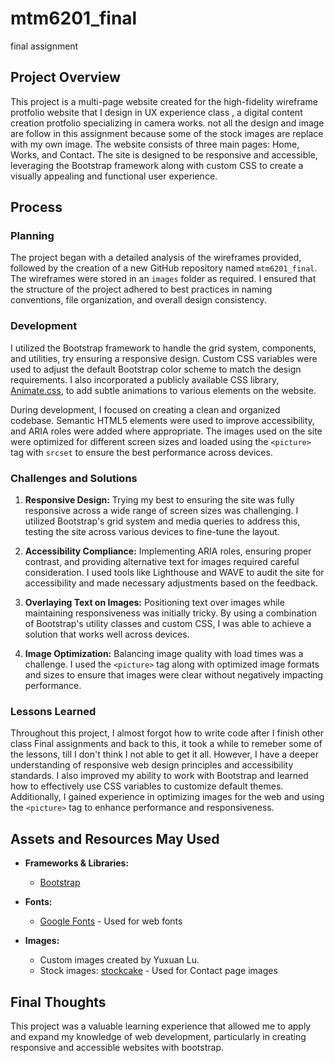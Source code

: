 # mtm6201_final
final assignment
## Project Overview
This project is a multi-page website created for the high-fidelity wireframe protfolio website that I design in UX experience class , a digital content creation protfolio specializing in camera works. not all the design and image are follow in this assignment because some of the stock images are replace with my own image. The website consists of three main pages: Home, Works, and Contact. The site is designed to be responsive and accessible, leveraging the Bootstrap framework along with custom CSS to create a visually appealing and functional user experience.

## Process
### Planning
The project began with a detailed analysis of the wireframes provided, followed by the creation of a new GitHub repository named `mtm6201_final`. The wireframes were stored in an `images` folder as required. I ensured that the structure of the project adhered to best practices in naming conventions, file organization, and overall design consistency.

### Development
I utilized the Bootstrap framework to handle the grid system, components, and utilities, try ensuring a responsive design. Custom CSS variables were used to adjust the default Bootstrap color scheme to match the design requirements. I also incorporated a publicly available CSS library, [Animate.css](https://animate.style/), to add subtle animations to various elements on the website.

During development, I focused on creating a clean and organized codebase. Semantic HTML5 elements were used to improve accessibility, and ARIA roles were added where appropriate. The images used on the site were optimized for different screen sizes and loaded using the `<picture>` tag with `srcset` to ensure the best performance across devices.

### Challenges and Solutions
1. **Responsive Design:** Trying my best to ensuring the site was fully responsive across a wide range of screen sizes was challenging. I utilized Bootstrap's grid system and media queries to address this, testing the site across various devices to fine-tune the layout.

2. **Accessibility Compliance:** Implementing ARIA roles, ensuring proper contrast, and providing alternative text for images required careful consideration. I used tools like Lighthouse and WAVE to audit the site for accessibility and made necessary adjustments based on the feedback.

3. **Overlaying Text on Images:** Positioning text over images while maintaining responsiveness was initially tricky. By using a combination of Bootstrap's utility classes and custom CSS, I was able to achieve a solution that works well across devices.

4. **Image Optimization:** Balancing image quality with load times was a challenge. I used the `<picture>` tag along with optimized image formats and sizes to ensure that images were clear without negatively impacting performance.

### Lessons Learned
Throughout this project, I almost forgot how to write code after I finish other class Final assignments and back to this, it took a while to remeber some of the lessons, till I don't think I not able to get it all. However, I have a deeper understanding of responsive web design principles and accessibility standards. I also improved my ability to work with Bootstrap and learned how to effectively use CSS variables to customize default themes. Additionally, I gained experience in optimizing images for the web and using the `<picture>` tag to enhance performance and responsiveness.

## Assets and Resources May Used
- **Frameworks & Libraries:**
  - [Bootstrap](https://getbootstrap.com/)

- **Fonts:**
  - [Google Fonts](https://fonts.google.com/) - Used for web fonts

- **Images:**
  - Custom images created by Yuxuan Lu.
  - Stock images: [stockcake](https://stockcake.com/) - Used for Contact page images


## Final Thoughts
This project was a valuable learning experience that allowed me to apply and expand my knowledge of web development, particularly in creating responsive and accessible websites with bootstrap.
